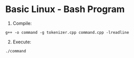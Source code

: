 # Basic Linux - Bash Program

1. Compile:
```
g++ -o command -g tokenizer.cpp command.cpp -lreadline
```
2. Execute:
```
./command
```

